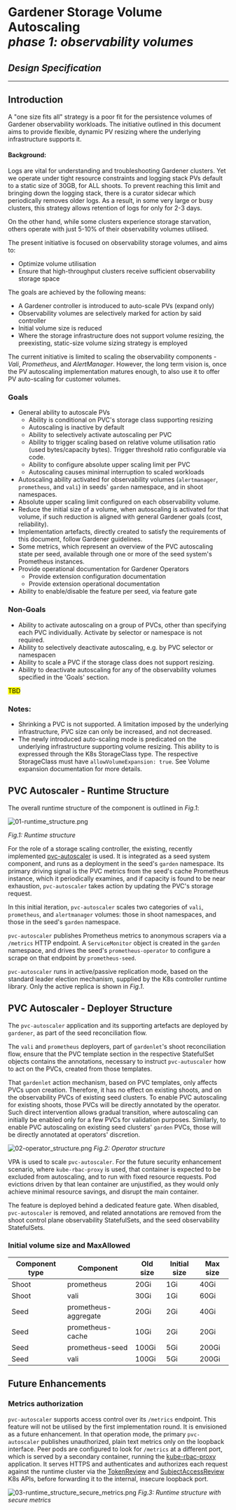 # Gardener Storage Volume Autoscaling<br/>_phase 1: observability volumes_
## _Design Specification_

---
## Introduction
A "one size fits all" strategy is a poor fit for the persistence volumes of Gardener observability workloads.
The initiative outlined in this document aims to provide flexible, dynamic PV resizing where the underlying 
infrastructure supports it.

#### Background:
Logs are vital for understanding and troubleshooting Gardener clusters. Yet we operate under tight resource constraints
and logging stack PVs default to a static size of 30GB, for ALL shoots. To prevent reaching this limit and bringing down
the logging stack, there is a curator sidecar which periodically removes older logs. As a result, in some very large or
busy clusters, this strategy allows retention of logs for only for 2-3 days.

On the other hand, while some clusters experience storage starvation, others operate with just 5-10% of their observability
volumes utilised.

The present initiative is focused on observability storage volumes, and aims to:
- Optimize volume utilisation
- Ensure that high-throughput clusters receive sufficient observability storage space

The goals are achieved by the following means:
- A Gardener controller is introduced to auto-scale PVs (expand only)
- Observability volumes are selectively marked for action by said controller
- Initial volume size is reduced
- Where the storage infrastructure does not support volume resizing, the preexisting, static-size volume sizing strategy is employed

The current initiative is limited to scaling the observability components - _Vali_, _Prometheus_, and _AlertManager_. However,
the long term vision is, once the PV autoscaling implementation matures enough, to also use it to offer PV auto-scaling for customer volumes.

### Goals
- General ability to autoscale PVs
  - Ability is conditional on PVC's storage class supporting resizing
  - Autoscaling is inactive by default
  - Ability to selectively activate autoscaling per PVC
  - Ability to trigger scaling based on relative volume utilisation ratio (used bytes/capacity bytes). Trigger threshold
    ratio configurable via code.
  - Ability to configure absolute upper scaling limit per PVC
  - Autoscaling causes minimal interruption to scaled workloads
- Autoscaling ability activated for observability volumes (`alertmanager`, `prometheus`, and `vali`) in seeds'
  `garden` namespace, and in shoot namespaces.
- Absolute upper scaling limit configured on each observability volume.
- Reduce the initial size of a volume, when autoscaling is activated for that volume, if such reduction is aligned with
  general Gardener goals (cost, reliability).
- Implementation artefacts, directly created to satisfy the requirements of this document, follow Gardener guidelines.
- Some metrics, which represent an overview of the PVC autoscaling state per seed, available through one or more of the seed
  system's Prometheus instances.
- Provide operational documentation for Gardener Operators
  - Provide extension configuration documentation
  - Provide extension operational documentation
- Ability to enable/disable the feature per seed, via feature gate

### Non-Goals
- Ability to activate autoscaling on a group of PVCs, other than specifying each PVC individually. Activate by selector
  or namespace is not required.
- Ability to selectively deactivate autoscaling, e.g. by PVC selector or namespacen
- Ability to scale a PVC if the storage class does not support resizing.
- Ability to deactivate autoscaling for any of the observability volumes specified in the 'Goals' section.

<mark>TBD</mark>

### Notes:
- Shrinking a PVC is not supported. A limitation imposed by the underlying infrastructure, PVC size can only be
  increased, and not decreased.
- The newly introduced auto-scaling mode is predicated on the underlying infrastructure supporting volume resizing.
  This ability to is expressed through the K8s StorageClass type. The respective StorageClass must have
  `allowVolumeExpansion: true`. See Volume expansion documentation for more details.

## PVC Autoscaler - Runtime Structure
The overall runtime structure of the component is outlined in _Fig.1_:

![01-runtime_structure.png](resources%2F01-runtime_structure.png)

_Fig.1: Runtime structure_

For the role of a storage scaling controller, the existing, recently implemented [pvc-autoscaler] is used. It is
integrated as a seed system component, and runs as a deployment in the seed's `garden` namespace.
Its primary driving signal is the PVC metrics from the seed's cache Prometheus instance, which it
periodically examines, and if capacity is found to be near exhaustion, `pvc-autoscaler` takes action by updating the
PVC's storage request.

In this initial iteration, `pvc-autoscaler` scales two categories of `vali`, `prometheus`, and `alertmanager` volumes:
those in shoot namespaces, and those in the seed's `garden` namespace. 

`pvc-autoscaler` publishes Prometheus metrics to anonymous scrapers via a `/metrics` HTTP endpoint. A `ServiceMonitor`
object is created in the `garden` namespace, and drives the seed's `prometheus-operator` to configure a scrape on that
endpoint by `prometheus-seed`.

`pvc-autoscaler` runs in active/passive replication mode, based on the standard leader election mechanism, supplied by
the K8s controller runtime library. Only the active replica is shown in _Fig.1_.

## PVC Autoscaler - Deployer Structure
The `pvc-autoscaler` application and its supporting artefacts are deployed by `gardener`, as part of the seed
reconciliation flow. 

The `vali` and `prometheus` deployers, part of `gardenlet`'s shoot reconciliation flow, ensure that the PVC template section in
the respective StatefulSet objects contains the annotations, necessary to instruct `pvc-autuscaler` how to act on the
PVCs, created from those templates.

That `gardenlet` action mechanism, based on PVC templates, only affects PVCs upon creation. Therefore, it has no effect
on existing shoots, and on the observability PVCs of existing seed clusters. To enable PVC autoscaling for existing
shoots, those PVCs will be directly annotated by the operator. Such direct intervention allows gradual transition,
where autoscaling can initially be enabled only for a few PVCs for validation purposes.
Similarly, to enable PVC autoscaling on existing seed clusters' `garden` PVCs, those will be directly annotated at
operators' discretion. 

![02-operator_structure.png](resources%2F02-operator_structure.png)
_Fig.2: Operator structure_

VPA is used to scale `pvc-autoscaler`. For the future security enhancement scenario, where `kube-rbac-proxy` is used,
that container is expected to be excluded from autoscaling, and to run with fixed resource requests. Pod evictions
driven by that lean container are unjustified, as they would only achieve minimal resource savings, and disrupt
the main container.

The feature is deployed behind a dedicated feature gate. When disabled, `pvc-autoscaler` is removed, and related
annotations are removed from the shoot control plane observability StatefulSets, and the seed observability StatefulSets.  

### Initial volume size and MaxAllowed

| Component type | Component            | Old size | Initial size | Max size |
|----------------|----------------------|----------|--------------|----------|
| Shoot          | prometheus           | 20Gi     | 1Gi          | 40Gi     |
| Shoot          | vali                 | 30Gi     | 1Gi          | 60Gi     |
| Seed           | prometheus-aggregate | 20Gi     | 2Gi          | 40Gi     |
| Seed           | prometheus-cache     | 10Gi     | 2Gi          | 20Gi     |
| Seed           | prometheus-seed      | 100Gi    | 5Gi          | 200Gi    |
| Seed           | vali                 | 100Gi    | 5Gi          | 200Gi    | # TODO!!!!!!!!!!!!!!! Not implemented

## Future Enhancements
### Metrics authorization
`pvc-autoscaler` supports access control over its `/metrics` endpoint. This feature will not be utilised by the first
implementation round. It is envisioned as a future enhancement. In that
operation mode, the primary `pvc-autoscaler` publishes unauthorized, plain text metrics only on the loopback interface.
Peer pods are configured to look for `/metrics` at a different port, which is served by a secondary container, running
the [kube-rbac-proxy] application. It serves HTTPS and authenticates and authorizes each request against the runtime
cluster via the [TokenReview] and [SubjectAccessReview] K8s APIs, before forwarding it to the internal, insecure
loopback port.

![03-runtime_structure_secure_metrics.png](resources%2F03-runtime_structure_secure_metrics.png)
_Fig.3: Runtime structure with secure metrics_

[pvc-autoscaler]: https://github.com/gardener/pvc-autoscaler
[kube-rbac-proxy]: https://github.com/brancz/kube-rbac-proxy 
[TokenReview]: https://kubernetes.io/docs/reference/kubernetes-api/authentication-resources/token-review-v1/
[SubjectAccessReview]: https://kubernetes.io/docs/reference/kubernetes-api/authorization-resources/subject-access-review-v1/
